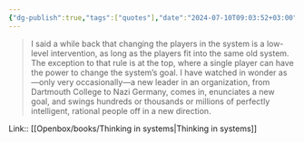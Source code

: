 ```yaml
---
{"dg-publish":true,"tags":["quotes"],"date":"2024-07-10T09:03:52+03:00","title":"changing players only counts when they can change system goal","aliases":"changing players only counts when they can change system goal","dg-path":"/quotes/202407100903.md","permalink":"/quotes/202407100903/","dgPassFrontmatter":true}
---
```



> I said a while back that changing the players in the system is a low-level intervention, as long as the players fit into the same old system. The exception to that rule is at the top, where a single player can have the power to change the system’s goal. I have watched in wonder as—only very occasionally—a new leader in an organization, from Dartmouth College to Nazi Germany, comes in, enunciates a new goal, and swings hundreds or thousands or millions of perfectly intelligent, rational people off in a new direction.

Link:: [[Openbox/books/Thinking in systems\|Thinking in systems]]

